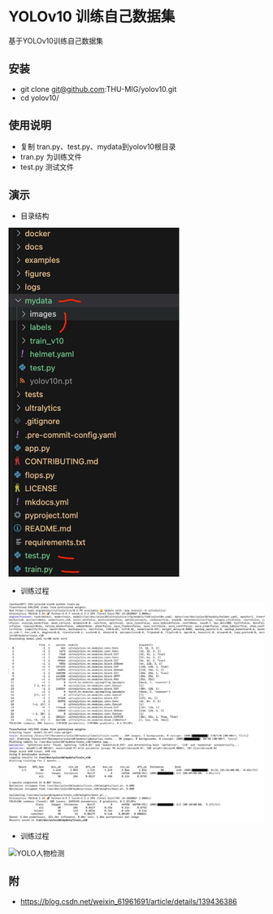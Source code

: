 # YOLOv10 训练自己数据集

基于YOLOv10训练自己数据集


## 安装

- git clone git@github.com:THU-MIG/yolov10.git
- cd yolov10/

  
## 使用说明

- 复制 tran.py、test.py、mydata到yolov10根目录
- tran.py 为训练文件
- test.py 测试文件

## 演示

- 目录结构
  
![YOLO人物检测](https://github.com/rhfu/YOLOv10/blob/main/mydata/tmp/1.jpg)

- 训练过程

![YOLO人物检测](https://github.com/rhfu/YOLOv10/blob/main/mydata/tmp/2.jpg)

- 训练过程

![YOLO人物检测](https://github.com/rhfu/yolo/blob/main/video/result_car.gif)


## 附

- https://blog.csdn.net/weixin_61961691/article/details/139436386
